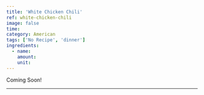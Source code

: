 ```yaml
---
title: 'White Chicken Chili'
ref: white-chicken-chili
image: false
time: 
category: American
tags: ['No Recipe', 'dinner']
ingredients:
  - name: 
    amount: 
    unit: 
---
```


Coming Soon!

---

